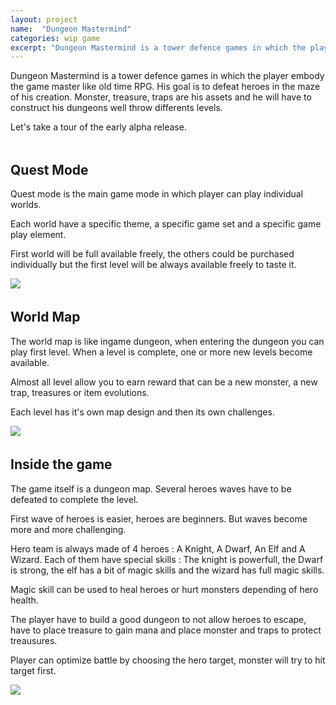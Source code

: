 ```yaml
---
layout: project
name:  "Dungeon Mastermind"
categories: wip game
excerpt: "Dungeon Mastermind is a tower defence games in which the player embody the game master like old time RPG."
---
```

<style>
img.responsive{
	max-width: 80%; 
	width: auto;
}
.block {
	padding-bottom: 4px;
}
</style>

<div class="container-fluid">
	<div class="row block">
		<div class="col-md-12">
		<p>Dungeon Mastermind is a tower defence games in which the player embody the game master like old time RPG. His goal is to defeat heroes in the maze of his creation. Monster, treasure, traps are his assets and he will have to construct his dungeons well throw differents levels.</p>
        <p>Let's take a tour of the early alpha release.</p>
		</div>
	</div>
	<div class="row block">
		<div class="col-md-6">
			<h2>Quest Mode</h2>
			<p>Quest mode is the main game mode in which player can play individual worlds.</p>
			<p>Each world have a specific theme, a specific game set and a specific game play element.</p>
			<p>First world will be full available freely, the others could be purchased individually but the first level will be always available freely to taste it.</p>
		</div>
		<div class="col-md-6 text-center">
			<img class="responsive" src="{{ site.baseurl }}/img/blog/dungeon-mastermind/quest.png">
		</div>
	</div>
	<div class="row block">
		<div class="col-md-6">
			<h2>World Map</h2>
			<p>The world map is like ingame dungeon, when entering the dungeon you can play first level. When a level is complete, one or more new levels become available.</p>
			<p>Almost all level allow you to earn reward that can be a new monster, a new trap, treasures or item evolutions.</p>
			<p>Each level has it's own map design and then its own challenges.</p>
		</div>
		<div class="col-md-6 text-center">
			<img class="responsive" src="{{ site.baseurl }}/img/blog/dungeon-mastermind/world.png">
		</div>
	</div>
	<div class="row block">
		<div class="col-md-6">
			<h2>Inside the game</h2>
			<p>The game itself is a dungeon map. Several heroes waves have to be defeated to complete the level.</p>
			<p>First wave of heroes is easier, heroes are beginners. But waves become more and more challenging.</p>
			<p>Hero team is always made of 4 heroes : A Knight, A Dwarf, An Elf and A Wizard. Each of them have special skills : The knight is powerfull, the Dwarf is strong, the elf has a bit of magic skills and the wizard has full magic skills.</p>
			<p>Magic skill can be used to heal heroes or hurt monsters depending of hero health.</p>
			<p>The player have to build a good dungeon to not allow heroes to escape, have to place treasure to gain mana and place monster and traps to protect treausures.</p>
			<p>Player can optimize battle by choosing the hero target, monster will try to hit target first.</p>
		</div>
		<div class="col-md-6 text-center">
			<img class="responsive" src="{{ site.baseurl }}/img/blog/dungeon-mastermind/game.png">
		</div>
	</div>
</div>
